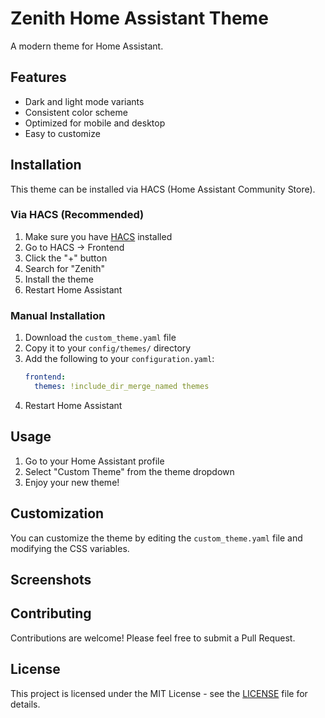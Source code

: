 # Zenith Home Assistant Theme

A modern theme for Home Assistant.

## Features

- Dark and light mode variants
- Consistent color scheme
- Optimized for mobile and desktop
- Easy to customize

## Installation

This theme can be installed via HACS (Home Assistant Community Store).

### Via HACS (Recommended)

1. Make sure you have [HACS](https://hacs.xyz/) installed
2. Go to HACS → Frontend
3. Click the "+" button
4. Search for "Zenith"
5. Install the theme
6. Restart Home Assistant

### Manual Installation

1. Download the `custom_theme.yaml` file
2. Copy it to your `config/themes/` directory
3. Add the following to your `configuration.yaml`:
   ```yaml
   frontend:
     themes: !include_dir_merge_named themes
   ```
4. Restart Home Assistant

## Usage

1. Go to your Home Assistant profile
2. Select "Custom Theme" from the theme dropdown
3. Enjoy your new theme!

## Customization

You can customize the theme by editing the `custom_theme.yaml` file and modifying the CSS variables.

## Screenshots

<!-- Add screenshots of your theme here -->

## Contributing

Contributions are welcome! Please feel free to submit a Pull Request.

## License

This project is licensed under the MIT License - see the [LICENSE](LICENSE) file for details.
